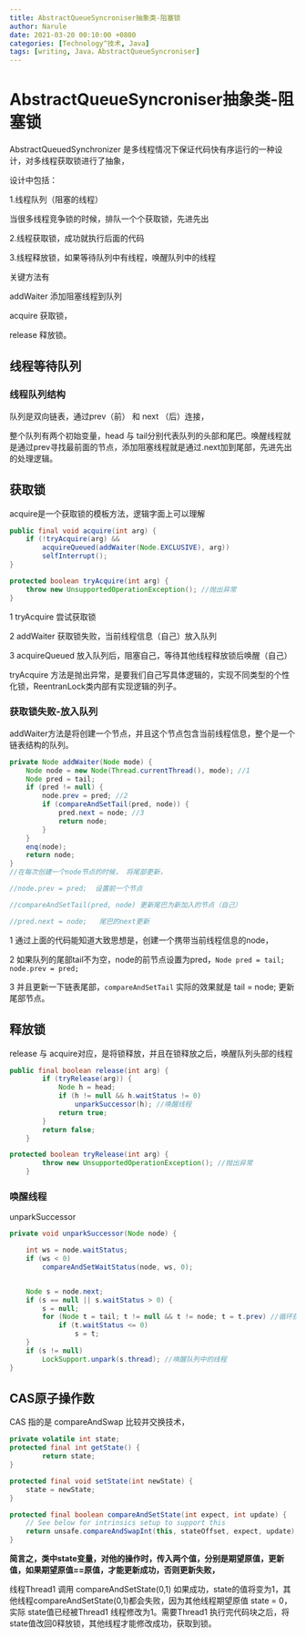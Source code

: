 ```yaml
---
title: AbstractQueueSyncroniser抽象类-阻塞锁
author: Narule
date: 2021-03-20 00:10:00 +0800
categories: [Technology^技术, Java]
tags: [writing, Java，AbstractQueueSyncroniser]
---
```




# AbstractQueueSyncroniser抽象类-阻塞锁

AbstractQueuedSynchronizer 是多线程情况下保证代码快有序运行的一种设计，对多线程获取锁进行了抽象，

设计中包括： 

1.线程队列（阻塞的线程） 

当很多线程竞争锁的时候，排队一个个获取锁，先进先出

2.线程获取锁，成功就执行后面的代码

3.线程释放锁，如果等待队列中有线程，唤醒队列中的线程

关键方法有

addWaiter 添加阻塞线程到队列 

acquire 获取锁，

release 释放锁。



## 线程等待队列

### 线程队列结构

队列是双向链表，通过prev（前） 和 next （后）连接，

整个队列有两个初始变量，head 与 tail分别代表队列的头部和尾巴。唤醒线程就是通过prev寻找最前面的节点，添加阻塞线程就是通过.next加到尾部，先进先出的处理逻辑。





## 获取锁

acquire是一个获取锁的模板方法，逻辑字面上可以理解

```java
public final void acquire(int arg) {
    if (!tryAcquire(arg) &&
        acquireQueued(addWaiter(Node.EXCLUSIVE), arg))
        selfInterrupt();
}

protected boolean tryAcquire(int arg) {
    throw new UnsupportedOperationException(); //抛出异常
}
```

1  tryAcquire 尝试获取锁

2 addWaiter  获取锁失败，当前线程信息（自己）放入队列

3 acquireQueued 放入队列后，阻塞自己，等待其他线程释放锁后唤醒（自己）

tryAcquire 方法是抛出异常，是要我们自己写具体逻辑的，实现不同类型的个性化锁，ReentranLock类内部有实现逻辑的列子。



### 获取锁失败-放入队列

addWaiter方法是将创建一个节点，并且这个节点包含当前线程信息，整个是一个链表结构的队列。

```java
private Node addWaiter(Node mode) {
    Node node = new Node(Thread.currentThread(), mode); //1
    Node pred = tail;
    if (pred != null) { 
        node.prev = pred; //2
        if (compareAndSetTail(pred, node)) {
            pred.next = node; //3
            return node;
        }
    }
    enq(node);
    return node;
}
//在每次创建一个node节点的时候， 将尾部更新，

//node.prev = pred;  设置前一个节点

//compareAndSetTail(pred, node) 更新尾巴为新加入的节点（自己）

//pred.next = node;   尾巴的next更新
```

1 通过上面的代码能知道大致思想是，创建一个携带当前线程信息的node，

2 如果队列的尾部tail不为空，node的前节点设置为pred，`Node pred = tail; node.prev = pred;`

3 并且更新一下链表尾部，`compareAndSetTail`  实际的效果就是 tail = node; 更新尾部节点。



## 释放锁

release 与 acquire对应，是将锁释放，并且在锁释放之后，唤醒队列头部的线程



```java
public final boolean release(int arg) {
        if (tryRelease(arg)) {
            Node h = head;
            if (h != null && h.waitStatus != 0)
                unparkSuccessor(h); //唤醒线程
            return true;
        }
        return false;
    }

protected boolean tryRelease(int arg) {
        throw new UnsupportedOperationException(); //抛出异常
    }

```

### 唤醒线程

unparkSuccessor

```java
private void unparkSuccessor(Node node) {

    int ws = node.waitStatus;
    if (ws < 0)
        compareAndSetWaitStatus(node, ws, 0);


    Node s = node.next;
    if (s == null || s.waitStatus > 0) {
        s = null;
        for (Node t = tail; t != null && t != node; t = t.prev) //循环获取，找到队列里最前面的节点
            if (t.waitStatus <= 0)
                s = t;
    }
    if (s != null)
        LockSupport.unpark(s.thread); //唤醒队列中的线程
}
```





## CAS原子操作数

CAS 指的是 compareAndSwap 比较并交换技术，



```java
private volatile int state;
protected final int getState() {
        return state;
}

protected final void setState(int newState) {
    state = newState;
}

protected final boolean compareAndSetState(int expect, int update) {
    // See below for intrinsics setup to support this
    return unsafe.compareAndSwapInt(this, stateOffset, expect, update);
}
```



**简言之，类中state变量，对他的操作时，传入两个值，分别是期望原值，更新值，如果期望原值==原值，才能更新成功，否则更新失败，**



线程Thread1  调用 compareAndSetState(0,1) 如果成功，state的值将变为1，其他线程compareAndSetState(0,1)都会失败，因为其他线程期望原值 state = 0， 实际 state值已经被Thread1  线程修改为1。需要Thread1  执行完代码块之后，将state值改回0释放锁，其他线程才能修改成功，获取到锁。



